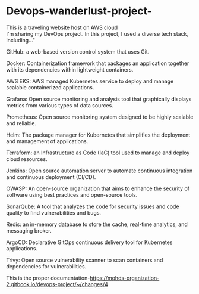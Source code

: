 # Devops-wanderlust-project-
This is a traveling website host on AWS cloud  
I'm sharing my DevOps project. In this project, I used a diverse tech stack, including..."

GitHub: a web-based version control system that uses Git.

Docker: Containerization framework that packages an application together with its dependencies within lightweight containers.

AWS EKS: AWS managed Kubernetes service to deploy and manage scalable containerized applications.

Grafana: Open source monitoring and analysis tool that graphically displays metrics from various types of data sources.

Prometheus: Open source monitoring system designed to be highly scalable and reliable.

Helm: The package manager for Kubernetes that simplifies the deployment and management of applications.

Terraform: an Infrastructure as Code (IaC) tool used to manage and deploy cloud resources.

Jenkins: Open source automation server to automate continuous integration and continuous deployment (CI/CD).

OWASP: An open-source organization that aims to enhance the security of software using best practices and open-source tools.

SonarQube: A tool that analyzes the code for security issues and code quality to find vulnerabilities and bugs.

Redis: an in-memory database to store the cache, real-time analytics, and messaging broker.

ArgoCD: Declarative GitOps continuous delivery tool for Kubernetes applications.

Trivy: Open source vulnerability scanner to scan containers and dependencies for vulnerabilities.

This is the proper documentation-https://mohds-organization-2.gitbook.io/devops-project/~/changes/4
